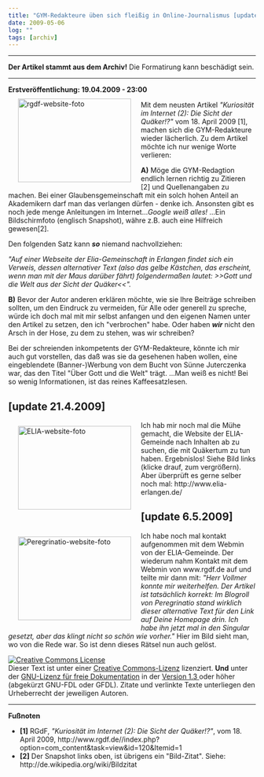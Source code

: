 ```yaml
---
title: "GYM-Redakteure üben sich fleißig in Online-Journalismus [update 6.5.2009]"
date: 2009-05-06
log: ""
tags: [archiv]
---
```

<hr><b>Der Artikel stammt aus dem Archiv!</b> Die Formatirung kann beschädigt sein.<hr>
<b>Erstveröffentlichung: 19.04.2009 - 23:00</b>
<a href="http://www.the-independent-friend.de/?q=system/files/gym_als_q_polizei_2009_04_19.png">
<img src="http://www.the-independent-friend.de/?q=system/files/gym_als_q_polizei_2009_04_19.png" alt="rgdf-website-foto" width="230" height="170"  align="left"  vspace="10" hspace="20" /></a>

Mit dem neusten Artikel <i>"Kuriosität im Internet (2): Die Sicht der Quäker!?"</i>  vom 18. April 2009 [1], machen sich die GYM-Redakteure wieder lächerlich. Zu dem Artikel möchte ich nur wenige Worte verlieren:
<!--break-->
<b>A)</b> Möge die GYM-Redagtion endlich lernen richtig zu Zitieren [2] und Quellenangaben zu machen. Bei einer Glaubensgemeinschaft mit ein solch hohen Anteil an Akademikern darf man das verlangen dürfen - denke ich. Ansonsten gibt es noch jede menge Anleitungen im Internet...<i>Google weiß alles!</i> ...Ein Bildschirmfoto (englisch Snapshot), währe z.B. auch eine Hilfreich gewesen[2].

Den folgenden Satz kann <b><i>so</i></b> niemand nachvollziehen:

<i>"Auf einer Webseite der Elia-Gemeinschaft in Erlangen findet sich ein Verweis, dessen alternativer Text (also das gelbe Kästchen, das erscheint, wenn man mit der Maus darüber fährt) folgendermaßen lautet: >>Gott und die Welt aus der Sicht der Quäker<<".</i>

<b>B)</b> Bevor der Autor anderen erklären möchte, wie sie Ihre Beiträge schreiben sollten, um den Eindruck zu vermeiden, für Alle oder generell zu spreche, würde ich doch mal mit mir selbst anfangen und den eigenen Namen unter den Artikel zu setzen, den ich "verbrochen" habe. Oder haben <b><i>wir</i></b> nicht den Arsch in der Hose, zu dem zu stehen, was wir schreiben?

Bei der schreienden inkompetents der GYM-Redakteure, könnte ich mir auch gut vorstellen, das daß was sie da gesehenen haben wollen, eine eingeblendete (Banner-)Werbung von dem Bucht von Sünne Juterczenka war, das den Titel "Über Gott und die Welt" trägt. ...Man weiß es nicht! Bei so wenig Informationen, ist das reines Kaffeesatzlesen.

<h2>[update 21.4.2009]</h2>
<a href="http://www.the-independent-friend.de/?q=system/files/elia_gemeinde_2009_04_21.png">
<img src="http://www.the-independent-friend.de/?q=system/files/elia_gemeinde_2009_04_21.png" alt="ELIA-website-foto" width="230" height="170"  align="left"  vspace="10" hspace="20" /></a>
Ich hab mir noch mal die Mühe gemacht, die Website der ELIA-Gemeinde nach Inhalten ab zu suchen, die mit Quäkertum zu tun haben. Ergebnislos! Siehe Bild links (klicke drauf, zum vergrößern). Aber überprüft es gerne selber noch mal: http://www.elia-erlangen.de/

<h2>[update 6.5.2009]</h2>
<a href="http://www.the-independent-friend.de/?q=system/files/blog_foto.jpg">
<img src="http://www.the-independent-friend.de/?q=system/files/blog_foto.jpg" alt="Peregrinatio-website-foto" width="230" height="170"  align="left"  vspace="10" hspace="20" /></a> Ich habe noch mal kontakt aufgenommen mit dem Webmin von der ELIA-Gemeinde. Der wiederum nahm Kontakt mit dem Webmin von www.rgdf.de auf und teilte mir dann mit: <cite>"Herr Vollmer konnte mir weiterhelfen. Der Artikel ist tatsächlich korrekt: Im Blogroll von Peregrinatio stand wirklich dieser alternative Text für den Link auf Deine Homepage drin. Ich habe ihn jetzt mal in den Singular gesetzt, aber das klingt nicht so schön wie vorher."</cite> Hier im Bild sieht man, wo von die Rede war. So ist denn dieses Rätsel nun auch gelöst.

<a rel="license" href="http://creativecommons.org/licenses/by-sa/3.0/de/"><img alt="Creative Commons License" style="border-width:0" src="http://i.creativecommons.org/l/by-sa/3.0/de/88x31.png" /></a><br />Dieser <span xmlns:dc="http://purl.org/dc/elements/1.1/" href="http://purl.org/dc/dcmitype/Text" rel="dc:type">Text</span> ist unter einer <a rel="license" href="http://creativecommons.org/licenses/by-sa/3.0/de/">Creative Commons-Lizenz</a> lizenziert. <b>Und</b> unter der <a href="http://de.wikipedia.org/wiki/GFDL">GNU-Lizenz für freie Dokumentation</a> in der <a href="http://www.gnu.org/licenses/fdl-1.3.html">Version 1.3 </a> oder höher (abgekürzt GNU-FDL oder GFDL). Zitate und verlinkte Texte unterliegen den Urheberrecht der jeweiligen Autoren.


<hr>
<b>Fußnoten</b>
<ul>
<li><b>[1]</b> RGdF, <i>"Kuriosität im Internet (2): Die Sicht der Quäker!?"</i>,  vom 18. April 2009, http://www.rgdf.de//index.php?option=com_content&task=view&id=120&Itemid=1</li>
<li><b>[2]</b> Der Snapshot links oben, ist übrigens ein "Bild-Zitat". Siehe: http://de.wikipedia.org/wiki/Bildzitat</li>
</ul>
